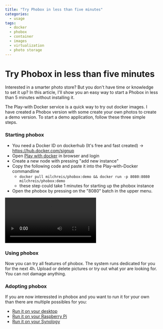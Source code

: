 ```yaml
---
title: "Try Phobox in less than five minutes"
categories:
  - usage
tags:
  - docker
  - phobox
  - container
  - images
  - virtualization
  - photo storage
---
```


# Try Phobox in less than five minutes

Interested in a smarter photo store? But you don't have time or knowledge to set it up?
In this article, I'll show you an easy way to start a Phobox in less than 5 minutes without installing it.

The Play-with Docker service is a quick way to try out docker images. I have created a Phobox version with some
create your own photos to create a demo version. To start a demo application, follow these three simple steps.

### Starting phobox

 * You need a Docker ID on dockerhub (It's free and fast created) -> https://hub.docker.com/signup
 * Open [Play with docker](https://labs.play-with-docker.com/) in browser and login
 * Create a new node with pressing "add new instance"
 * Copy the following code and paste it into the Play-with-Docker commandline
   * `docker pull milchreis/phobox:demo && docker run -p 8080:8080 milchreis/phobox:demo`
   * these step could take 1 minutes for starting up the phobox instance
 * Open the phobox by pressing on the "8080" batch in the upper menu.

<video controls>
  <source src="https://github.com/phoboxhq/phoboxhq.github.io/raw/master/assets/play-with-docker-example_2.mp4" type="video/mp4">
  Your browser does not support the video tag.
</video>

### Using phobox
Now you can try all features of phobox. The system runs dedicated for you for the next 4h. Upload or delete pictures or try out what
yor are looking for. You can not damage anything.

### Adopting phobox
If you are now interessted in phobox and you want to run it for your own than there are multiple possibles for you:

* [Run it on your desktop](https://phoboxhq.github.io/download/)
* [Run it on your Raspberry Pi](https://github.com/phoboxhq/phobox/wiki/Phobox-on-a-Raspberry-Pi)
* [Run it on your Synology](https://github.com/phoboxhq/phobox/wiki/Phobox-on-Synology-NAS)
